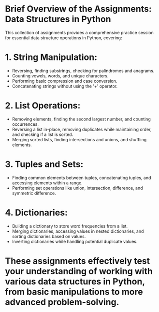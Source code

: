 # Brief Overview of the Assignments: Data Structures in Python
This collection of assignments provides a comprehensive practice session for essential data structure operations in Python, covering:
# 1. String Manipulation:
- Reversing, finding substrings, checking for palindromes and anagrams.
- Counting vowels, words, and unique characters.
- Performing basic compression and case conversion.
- Concatenating strings without using the '+' operator.
# 2. List Operations:
- Removing elements, finding the second largest number, and counting occurrences.
- Reversing a list in-place, removing duplicates while maintaining order, and checking if a list is sorted.
- Merging sorted lists, finding intersections and unions, and shuffling elements.
# 3. Tuples and Sets:
- Finding common elements between tuples, concatenating tuples, and accessing elements within a range.
- Performing set operations like union, intersection, difference, and symmetric difference.
# 4. Dictionaries:
- Building a dictionary to store word frequencies from a list.
- Merging dictionaries, accessing values in nested dictionaries, and sorting dictionaries based on values.
- Inverting dictionaries while handling potential duplicate values.

# These assignments effectively test your understanding of working with various data structures in Python, from basic manipulations to more advanced problem-solving.

